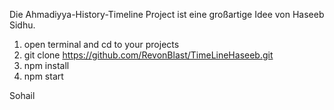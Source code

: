 Die Ahmadiyya-History-Timeline Project ist eine großartige Idee von Haseeb Sidhu.

1. open terminal and cd to your projects
2. git clone https://github.com/RevonBlast/TimeLineHaseeb.git
3. npm install
4. npm start

Sohail
